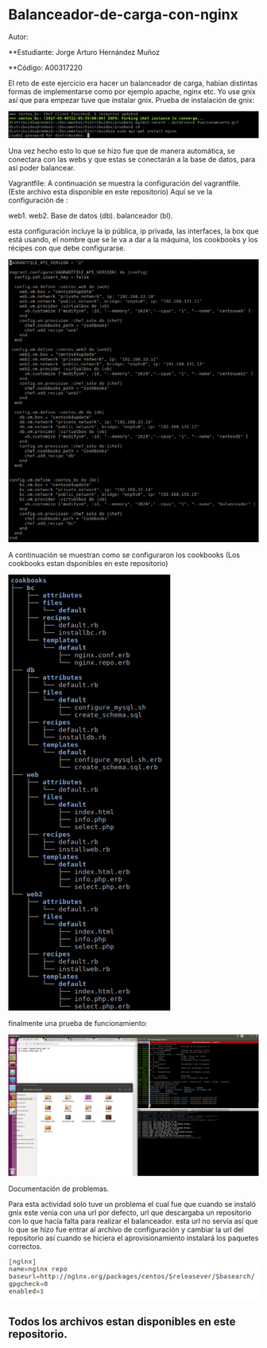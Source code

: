 # Balanceador-de-carga-con-nginx
Autor:

**Estudiante: Jorge Arturo Hernández Muñoz

**Código: A00317220

El reto de este ejercicio era hacer un balanceador de carga, habían distintas formas de implementarse como por ejemplo apache,
nginx etc. Yo use gnix así que para empezar tuve que instalar gnix. Prueba de instalación de gnix:

![GitHub Logo](Imagenes/1.png)


Una vez hecho esto lo que se hizo fue que de manera automática, se conectara con las webs y que estas se conectarán a la 
base de datos, para así poder balancear.


Vagrantfile:
A continuación  se muestra la configuración del vagrantfile.
(Este archivo esta disponible en este repositorio)
Aquí se ve la configuración de :

web1.
web2.
Base de datos (db).
balanceador (bl).

esta configuración incluye la ip pública, ip privada, las interfaces, la box que está usando, el nombre que se le va a dar 
a la máquina, los cookbooks y los récipes con que debe configurarse.

![GitHub Logo](Imagenes/4.png)

A continuación se muestran como se configuraron los cookbooks (Los cookbooks estan dsponibles en este repositorio)

![GitHub Logo](Imagenes/3.png)

finalmente una prueba de funcionamiento:

![GitHub Logo](Imagenes/animacion3.gif)


Documentación de problemas.

Para esta actividad solo tuve un problema el cual fue que cuando se instaló gnix este venia con una url por defecto,
url que descargaba un repositorio con lo que hacía falta para realizar el balanceador. esta url no servía así que 
lo que se hizo fue entrar al archivo de configuración y cambiar la url del repositorio así cuando se hiciera el 
aprovisionamiento instalará los paquetes correctos.

![GitHub Logo](Imagenes/2.png)

## Todos los archivos estan disponibles en este repositorio.
